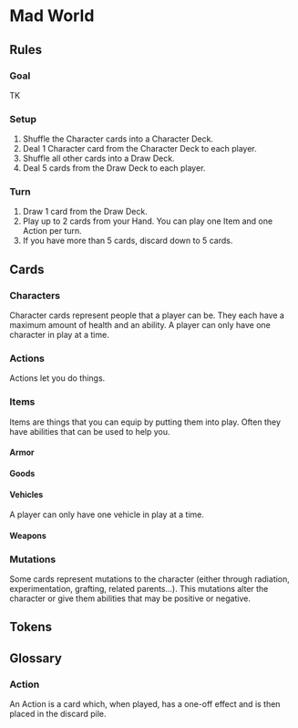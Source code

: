# Mad World

## Rules

### Goal

TK

### Setup

1. Shuffle the Character cards into a Character Deck.
1. Deal 1 Character card from the Character Deck to each player.
1. Shuffle all other cards into a Draw Deck.
1. Deal 5 cards from the Draw Deck to each player.

### Turn

1. Draw 1 card from the Draw Deck.
1. Play up to 2 cards from your Hand. You can play one Item and one Action per turn.
1. If you have more than 5 cards, discard down to 5 cards.

## Cards

### Characters

Character cards represent people that a player can be. They each have a maximum amount of health and an ability. A player can only have one character in play at a time.

### Actions

Actions let you do things.

### Items

Items are things that you can equip by putting them into play. Often they have abilities that can be used to help you.

#### Armor

#### Goods

#### Vehicles

A player can only have one vehicle in play at a time.

#### Weapons

### Mutations

Some cards represent mutations to the character (either through radiation, experimentation, grafting, related parents...). This mutations alter the character or give them abilities that may be positive or negative.

## Tokens

## Glossary

### Action

An Action is a card which, when played, has a one-off effect and is then placed in the discard pile.